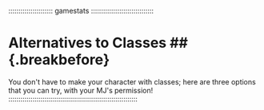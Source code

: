 :::::::::::::::::::::: gamestats :::::::::::::::::::::::::::::::
# Alternatives to Classes ## {.breakbefore}

You don't have to make your character with classes; here are three options that you can try, with your MJ's permission!
::::::::::::::::::::::::::::::::::::::::::::::::::::::::::::::::
